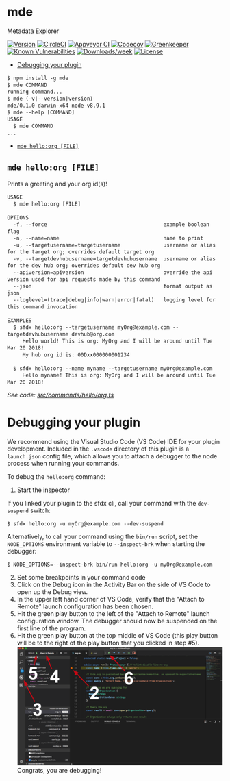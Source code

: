 mde
===

Metadata Explorer

[![Version](https://img.shields.io/npm/v/mde.svg)](https://npmjs.org/package/mde)
[![CircleCI](https://circleci.com/gh/mohan-chinnappan-n/mde/tree/master.svg?style=shield)](https://circleci.com/gh/mohan-chinnappan-n/mde/tree/master)
[![Appveyor CI](https://ci.appveyor.com/api/projects/status/github/mohan-chinnappan-n/mde?branch=master&svg=true)](https://ci.appveyor.com/project/heroku/mde/branch/master)
[![Codecov](https://codecov.io/gh/mohan-chinnappan-n/mde/branch/master/graph/badge.svg)](https://codecov.io/gh/mohan-chinnappan-n/mde)
[![Greenkeeper](https://badges.greenkeeper.io/mohan-chinnappan-n/mde.svg)](https://greenkeeper.io/)
[![Known Vulnerabilities](https://snyk.io/test/github/mohan-chinnappan-n/mde/badge.svg)](https://snyk.io/test/github/mohan-chinnappan-n/mde)
[![Downloads/week](https://img.shields.io/npm/dw/mde.svg)](https://npmjs.org/package/mde)
[![License](https://img.shields.io/npm/l/mde.svg)](https://github.com/mohan-chinnappan-n/mde/blob/master/package.json)

<!-- toc -->
* [Debugging your plugin](#debugging-your-plugin)
<!-- tocstop -->
<!-- install -->
<!-- usage -->
```sh-session
$ npm install -g mde
$ mde COMMAND
running command...
$ mde (-v|--version|version)
mde/0.1.0 darwin-x64 node-v8.9.1
$ mde --help [COMMAND]
USAGE
  $ mde COMMAND
...
```
<!-- usagestop -->
<!-- commands -->
* [`mde hello:org [FILE]`](#mde-helloorg-file)

## `mde hello:org [FILE]`

Prints a greeting and your org id(s)!

```
USAGE
  $ mde hello:org [FILE]

OPTIONS
  -f, --force                                      example boolean flag
  -n, --name=name                                  name to print
  -u, --targetusername=targetusername              username or alias for the target org; overrides default target org
  -v, --targetdevhubusername=targetdevhubusername  username or alias for the dev hub org; overrides default dev hub org
  --apiversion=apiversion                          override the api version used for api requests made by this command
  --json                                           format output as json
  --loglevel=(trace|debug|info|warn|error|fatal)   logging level for this command invocation

EXAMPLES
  $ sfdx hello:org --targetusername myOrg@example.com --targetdevhubusername devhub@org.com
     Hello world! This is org: MyOrg and I will be around until Tue Mar 20 2018!
     My hub org id is: 00Dxx000000001234
  
  $ sfdx hello:org --name myname --targetusername myOrg@example.com
     Hello myname! This is org: MyOrg and I will be around until Tue Mar 20 2018!
```

_See code: [src/commands/hello/org.ts](https://github.com/mohan-chinnappan-n/mde/blob/v0.1.0/src/commands/hello/org.ts)_
<!-- commandsstop -->
<!-- debugging-your-plugin -->
# Debugging your plugin
We recommend using the Visual Studio Code (VS Code) IDE for your plugin development. Included in the `.vscode` directory of this plugin is a `launch.json` config file, which allows you to attach a debugger to the node process when running your commands.

To debug the `hello:org` command: 
1. Start the inspector
  
If you linked your plugin to the sfdx cli, call your command with the `dev-suspend` switch: 
```sh-session
$ sfdx hello:org -u myOrg@example.com --dev-suspend
```
  
Alternatively, to call your command using the `bin/run` script, set the `NODE_OPTIONS` environment variable to `--inspect-brk` when starting the debugger:
```sh-session
$ NODE_OPTIONS=--inspect-brk bin/run hello:org -u myOrg@example.com
```

2. Set some breakpoints in your command code
3. Click on the Debug icon in the Activity Bar on the side of VS Code to open up the Debug view.
4. In the upper left hand corner of VS Code, verify that the "Attach to Remote" launch configuration has been chosen.
5. Hit the green play button to the left of the "Attach to Remote" launch configuration window. The debugger should now be suspended on the first line of the program. 
6. Hit the green play button at the top middle of VS Code (this play button will be to the right of the play button that you clicked in step #5).
<br><img src=".images/vscodeScreenshot.png" width="480" height="278"><br>
Congrats, you are debugging!
